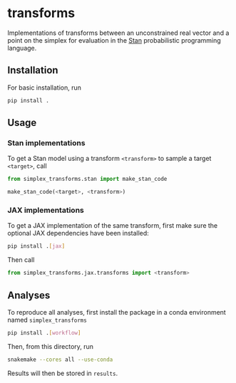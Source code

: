 # transforms

Implementations of transforms between an unconstrained real vector and a point on the simplex for evaluation in the [Stan](https://mc-stan.org) probabilistic programming language.

## Installation

For basic installation, run

```bash
pip install .
```

## Usage

### Stan implementations

To get a Stan model using a transform `<transform>` to sample a target `<target>`, call

```python
from simplex_transforms.stan import make_stan_code

make_stan_code(<target>, <transform>)
```

### JAX implementations

To get a JAX implementation of the same transform, first make sure the optional JAX dependencies have been installed:

```bash
pip install .[jax]
```

Then call
```python
from simplex_transforms.jax.transforms import <transform>
```

## Analyses

To reproduce all analyses, first install the package in a conda environment named `simplex_transforms`
```bash
pip install .[workflow]
```

Then, from this directory, run
```bash
snakemake --cores all --use-conda
```
Results will then be stored in `results`.
